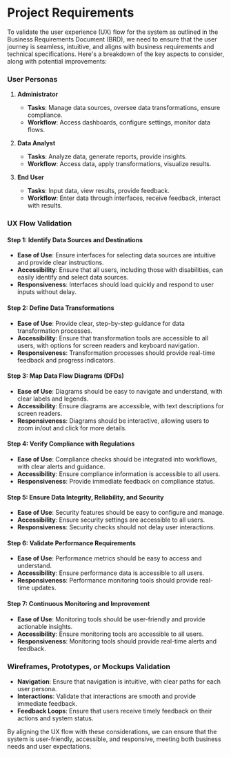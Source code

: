 # Project Requirements

To validate the user experience (UX) flow for the system as outlined in the Business Requirements Document (BRD), we need to ensure that the user journey is seamless, intuitive, and aligns with business requirements and technical specifications. Here's a breakdown of the key aspects to consider, along with potential improvements:

### User Personas
1. **Administrator**
   - **Tasks**: Manage data sources, oversee data transformations, ensure compliance.
   - **Workflow**: Access dashboards, configure settings, monitor data flows.
   
2. **Data Analyst**
   - **Tasks**: Analyze data, generate reports, provide insights.
   - **Workflow**: Access data, apply transformations, visualize results.

3. **End User**
   - **Tasks**: Input data, view results, provide feedback.
   - **Workflow**: Enter data through interfaces, receive feedback, interact with results.

### UX Flow Validation

#### Step 1: Identify Data Sources and Destinations
- **Ease of Use**: Ensure interfaces for selecting data sources are intuitive and provide clear instructions.
- **Accessibility**: Ensure that all users, including those with disabilities, can easily identify and select data sources.
- **Responsiveness**: Interfaces should load quickly and respond to user inputs without delay.

#### Step 2: Define Data Transformations
- **Ease of Use**: Provide clear, step-by-step guidance for data transformation processes.
- **Accessibility**: Ensure that transformation tools are accessible to all users, with options for screen readers and keyboard navigation.
- **Responsiveness**: Transformation processes should provide real-time feedback and progress indicators.

#### Step 3: Map Data Flow Diagrams (DFDs)
- **Ease of Use**: Diagrams should be easy to navigate and understand, with clear labels and legends.
- **Accessibility**: Ensure diagrams are accessible, with text descriptions for screen readers.
- **Responsiveness**: Diagrams should be interactive, allowing users to zoom in/out and click for more details.

#### Step 4: Verify Compliance with Regulations
- **Ease of Use**: Compliance checks should be integrated into workflows, with clear alerts and guidance.
- **Accessibility**: Ensure compliance information is accessible to all users.
- **Responsiveness**: Provide immediate feedback on compliance status.

#### Step 5: Ensure Data Integrity, Reliability, and Security
- **Ease of Use**: Security features should be easy to configure and manage.
- **Accessibility**: Ensure security settings are accessible to all users.
- **Responsiveness**: Security checks should not delay user interactions.

#### Step 6: Validate Performance Requirements
- **Ease of Use**: Performance metrics should be easy to access and understand.
- **Accessibility**: Ensure performance data is accessible to all users.
- **Responsiveness**: Performance monitoring tools should provide real-time updates.

#### Step 7: Continuous Monitoring and Improvement
- **Ease of Use**: Monitoring tools should be user-friendly and provide actionable insights.
- **Accessibility**: Ensure monitoring tools are accessible to all users.
- **Responsiveness**: Monitoring tools should provide real-time alerts and feedback.

### Wireframes, Prototypes, or Mockups Validation
- **Navigation**: Ensure that navigation is intuitive, with clear paths for each user persona.
- **Interactions**: Validate that interactions are smooth and provide immediate feedback.
- **Feedback Loops**: Ensure that users receive timely feedback on their actions and system status.

By aligning the UX flow with these considerations, we can ensure that the system is user-friendly, accessible, and responsive, meeting both business needs and user expectations.